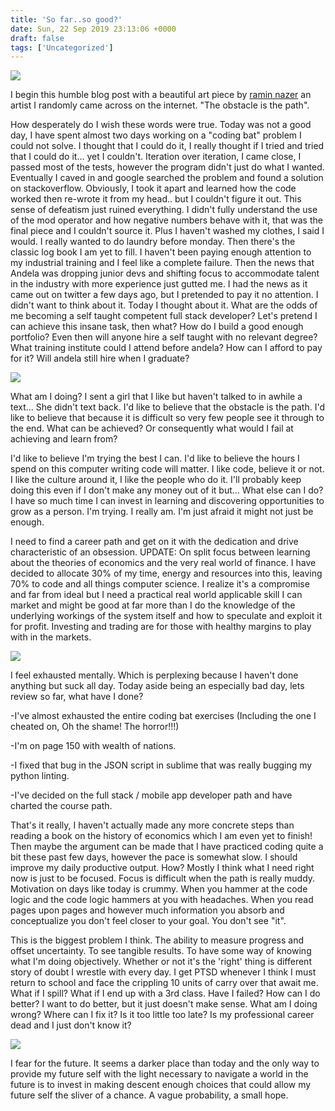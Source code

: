 ```yaml
---
title: 'So far..so good?'
date: Sun, 22 Sep 2019 23:13:06 +0000
draft: false
tags: ['Uncategorized']
---
```


![](https://obsessedyouthhome.files.wordpress.com/2019/09/obstacle_web_1024x1024.png?w=1024)

I begin this humble blog post with a beautiful art piece by [ramin nazer](https://raminnazer.com/) an artist I randomly came across on the internet. "The obstacle is the path".

How desperately do I wish these words were true. Today was not a good day, I have spent almost two days working on a "coding bat" problem I could not solve. I thought that I could do it, I really thought if I tried and tried that I could do it... yet I couldn't. Iteration over iteration, I came close, I passed most of the tests, however the program didn't just do what I wanted. Eventually I caved in and google searched the problem and found a solution on stackoverflow. Obviously, I took it apart and learned how the code worked then re-wrote it from my head.. but I couldn't figure it out. This sense of defeatism just ruined everything. I didn't fully understand the use of the mod operator and how negative numbers behave with it, that was the final piece and I couldn't source it. Plus I haven't washed my clothes, I said I would. I really wanted to do laundry before monday. Then there's the classic log book I am yet to fill. I haven't been paying enough attention to my industrial training and I feel like a complete failure. Then the news that Andela was dropping junior devs and shifting focus to accommodate talent in the industry with more experience just gutted me. I had the news as it came out on twitter a few days ago, but I pretended to pay it no attention. I didn't want to think about it. Today I thought about it. What are the odds of me becoming a self taught competent full stack developer? Let's pretend I can achieve this insane task, then what? How do I build a good enough portfolio? Even then will anyone hire a self taught with no relevant degree? What training institute could I attend before andela? How can I afford to pay for it? Will andela still hire when I graduate?

![](https://obsessedyouthhome.files.wordpress.com/2019/09/screenshot-97.png?w=1024)

What am I doing? I sent a girl that I like but haven't talked to in awhile a text... She didn't text back. I'd like to believe that the obstacle is the path. I'd like to believe that because it is difficult so very few people see it through to the end. What can be achieved? Or consequently what would I fail at achieving and learn from?

I'd like to believe I'm trying the best I can. I'd like to believe the hours I spend on this computer writing code will matter. I like code, believe it or not. I like the culture around it, I like the people who do it. I'll probably keep doing this even if I don't make any money out of it but... What else can I do? I have so much time I can invest in learning and discovering opportunities to grow as a person. I'm trying. I really am. I'm just afraid it might not just be enough.

I need to find a career path and get on it with the dedication and drive characteristic of an obsession. UPDATE: On split focus between learning about the theories of economics and the very real world of finance. I have decided to allocate 30% of my time, energy and resources into this, leaving 70% to code and all things computer science. I realize it's a compromise and far from ideal but I need a practical real world applicable skill I can market and might be good at far more than I do the knowledge of the underlying workings of the system itself and how to speculate and exploit it for profit. Investing and trading are for those with healthy margins to play with in the markets.

![](https://obsessedyouthhome.files.wordpress.com/2019/09/bpjo1236.jpeg?w=234)

I feel exhausted mentally. Which is perplexing because I haven't done anything but suck all day. Today aside being an especially bad day, lets review so far, what have I done?

\-I've almost exhausted the entire coding bat exercises (Including the one I cheated on, Oh the shame! The horror!!!)

\-I'm on page 150 with wealth of nations.

\-I fixed that bug in the JSON script in sublime that was really bugging my python linting.

\-I've decided on the full stack / mobile app developer path and have charted the course path.

That's it really, I haven't actually made any more concrete steps than reading a book on the history of economics which I am even yet to finish! Then maybe the argument can be made that I have practiced coding quite a bit these past few days, however the pace is somewhat slow. I should improve my daily productive output. How? Mostly I think what I need right now is just to be focused. Focus is difficult when the path is really muddy. Motivation on days like today is crummy. When you hammer at the code logic and the code logic hammers at you with headaches. When you read pages upon pages and however much information you absorb and conceptualize you don't feel closer to your goal. You don't see "it".

This is the biggest problem I think. The ability to measure progress and offset uncertainty. To see tangible results. To have some way of knowing what I'm doing objectively. Whether or not it's the 'right' thing is different story of doubt I wrestle with every day. I get PTSD whenever I think I must return to school and face the crippling 10 units of carry over that await me. What if I spill? What if I end up with a 3rd class. Have I failed? How can I do better? I want to do better, but it just doesn't make sense. What am I doing wrong? Where can I fix it? Is it too little too late? Is my professional career dead and I just don't know it?

![](https://obsessedyouthhome.files.wordpress.com/2019/09/oznw1682.jpeg?w=850)

I fear for the future. It seems a darker place than today and the only way to provide my future self with the light necessary to navigate a world in the future is to invest in making descent enough choices that could allow my future self the sliver of a chance. A vague probability, a small hope.